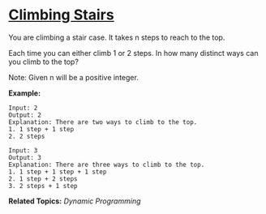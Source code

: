 # [Climbing Stairs](https://leetcode.com/problems/climbing-stairs/)
You are climbing a stair case. It takes n steps to reach to the top.

Each time you can either climb 1 or 2 steps. In how many distinct ways can you climb to the top?

Note: Given n will be a positive integer.

**Example:**

    Input: 2
    Output: 2
    Explanation: There are two ways to climb to the top.
    1. 1 step + 1 step
    2. 2 steps

    Input: 3
    Output: 3
    Explanation: There are three ways to climb to the top.
    1. 1 step + 1 step + 1 step
    2. 1 step + 2 steps
    3. 2 steps + 1 step

**Related Topics:** *Dynamic Programming* 